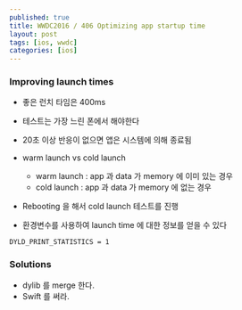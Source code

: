 ```yaml
---
published: true
title: WWDC2016 / 406 Optimizing app startup time
layout: post
tags: [ios, wwdc]
categories: [ios]
---
```

### Improving launch times
* 좋은 런치 타임은 400ms
* 테스트는 가장 느린 폰에서 해야한다
* 20초 이상 반응이 없으면 앱은 시스템에 의해 종료됨

* warm launch vs cold launch
  * warm launch : app 과 data 가 memory 에 이미 있는 경우
  * cold launch : app 과 data 가 memory 에 없는 경우

* Rebooting 을 해서 cold launch 테스트를 진행

* 환경변수를 사용하여 launch time 에 대한 정보를 얻을 수 있다

```
DYLD_PRINT_STATISTICS = 1
```

### Solutions
* dylib 를 merge 한다.
* Swift 를 써라.